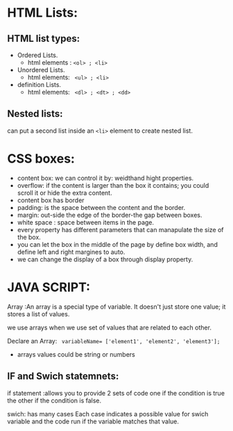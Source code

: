# HTML Lists:
## HTML list types:
 - Ordered Lists.
   - html elements : ``` <ol> ; <li> ```
 - Unordered Lists.
   - html elements: ```  <ul> ; <li>  ```
 - definition Lists.
    - html elements: ``` <dl> ; <dt> ; <dd>```

## Nested lists:
can put a second list inside
an ```<li>``` element to create nested list.

# CSS boxes:
 - content box: we can control it by: weidthand hight properties.
 - overflow: if the content is larger than the box it contains; you could scroll it or hide the extra content.
 - content box has border
 - padding: is the space between the content and the border.
 - margin: out-side the edge of the border-the gap between boxes.
 - white space
 : space between items in the page.
 - every property has different parameters that can manapulate the size of the box.
 - you can let the box in the middle of the page by define box width, and define left and right margines to auto.
 - we can change the display of a box through display property.
 
# JAVA SCRIPT:

Array
:An array is a special type of variable. It doesn't just store one value; it stores a list of values.

we use arrays when we use set of values that
are related to each other.

Declare an Array:
``` variableName= ['element1', 'element2', 'element3'];```
 - arrays values could be string or numbers

## IF and Swich statemnets:
 if statement :allows you to provide 2 sets of code one if the condition is true the other if the condition is false.

 swich: has many cases Each case indicates a possible value for swich variable and the
code run if the variable matches that value.